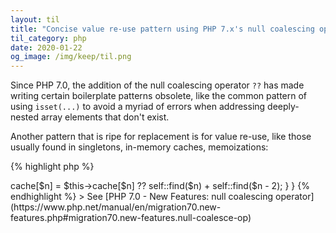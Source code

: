 ```yaml
---
layout: til
title: "Concise value re-use pattern using PHP 7.x's null coalescing operator"
til_category: php
date: 2020-01-22
og_image: /img/keep/til.png
---
```


Since PHP 7.0, the addition of the null coalescing operator `??` has made writing certain boilerplate patterns obsolete, like the common pattern of using `isset(...)` to avoid a myriad of errors when addressing deeply-nested array elements that don't exist.

Another pattern that is ripe for replacement is for value re-use, like those usually found in singletons, in-memory caches, memoizations:

{% highlight php %}
<?php

class Singleton
{
		private static $instance;

		private function __construct() { ... };

		public static function getInstance(): Singleton
		{
				return self::$instance = self::$instance ?? new static();
		}
}
{% endhighlight %}

{%highlight php %}
<?php

class Fibonacci
{
		private $cache = [];

		public function find($n): int
		{
				return $this->cache[$n] =
					$this->cache[$n] ?? self::find($n) + self::find($n - 2);
		}
}
{% endhighlight %}

> See [PHP 7.0 - New Features: null coalescing operator](https://www.php.net/manual/en/migration70.new-features.php#migration70.new-features.null-coalesce-op)
